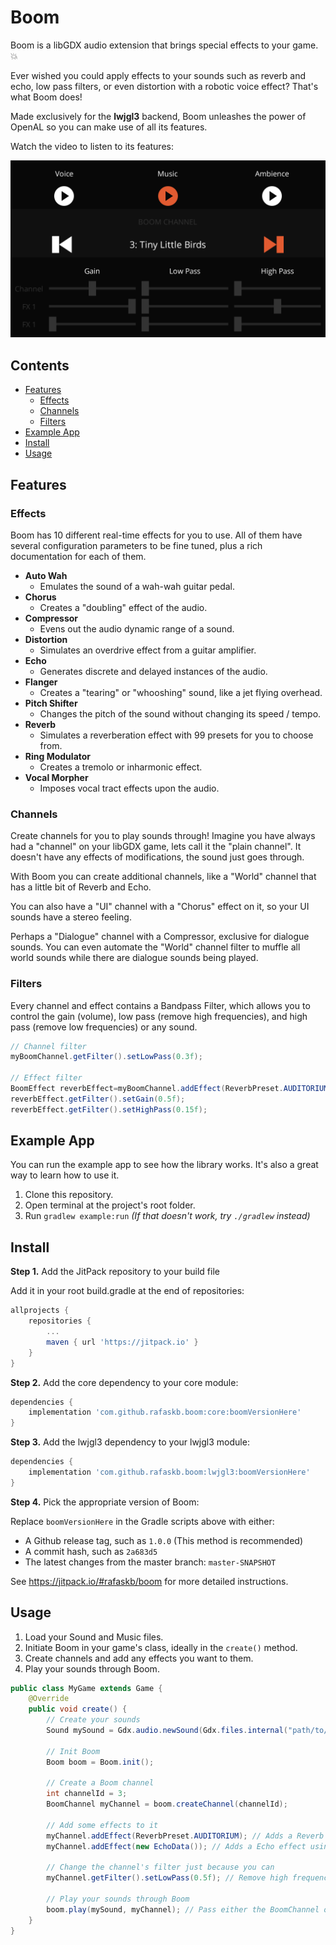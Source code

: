 # Boom

Boom is a libGDX audio extension that brings special effects to your game. 💥

Ever wished you could apply effects to your sounds such as reverb and echo, low pass filters, or even distortion with a robotic voice effect? That's what Boom does!

Made exclusively for the **lwjgl3** backend, Boom unleashes the power of OpenAL so you can make use of all its features.

Watch the video to listen to its features:

[![Boom Example](media/video_preview.png)](https://youtu.be/GJjAHdrO-5A "Boom Example")

## Contents

- [Features](#features)
    - [Effects](#effects)
    - [Channels](#channels)
    - [Filters](#filters)
- [Example App](#example-app)
- [Install](#install)
- [Usage](#usage)

## Features

### Effects

Boom has 10 different real-time effects for you to use. All of them have several configuration parameters to be fine tuned, plus a rich documentation for each of them.

- **Auto Wah**
    - Emulates the sound of a wah-wah guitar pedal.
- **Chorus**
    - Creates a "doubling" effect of the audio.
- **Compressor**
    - Evens out the audio dynamic range of a sound.
- **Distortion**
    - Simulates an overdrive effect from a guitar amplifier.
- **Echo**
    - Generates discrete and delayed instances of the audio.
- **Flanger**
    - Creates a "tearing" or "whooshing" sound, like a jet flying overhead.
- **Pitch Shifter**
    - Changes the pitch of the sound without changing its speed / tempo.
- **Reverb**
    - Simulates a reverberation effect with 99 presets for you to choose from.
- **Ring Modulator**
    - Creates a tremolo or inharmonic effect.
- **Vocal Morpher**
    - Imposes vocal tract effects upon the audio.

### Channels

Create channels for you to play sounds through! Imagine you have always had a "channel" on your libGDX game, lets call it the "plain channel". It doesn't have any effects of modifications, the sound just goes through.

With Boom you can create additional channels, like a "World" channel that has a little bit of Reverb and Echo.

You can also have a "UI" channel with a "Chorus" effect on it, so your UI sounds have a stereo feeling.

Perhaps a "Dialogue" channel with a Compressor, exclusive for dialogue sounds. You can even automate the "World" channel filter to muffle all world sounds while there are dialogue sounds being played.

### Filters

Every channel and effect contains a Bandpass Filter, which allows you to control the gain (volume), low pass (remove high frequencies), and high pass (remove low frequencies) or any sound.

```java
// Channel filter
myBoomChannel.getFilter().setLowPass(0.3f);

// Effect filter
BoomEffect reverbEffect=myBoomChannel.addEffect(ReverbPreset.AUDITORIUM);
reverbEffect.getFilter().setGain(0.5f);
reverbEffect.getFilter().setHighPass(0.15f);
```

## Example App

You can run the example app to see how the library works. It's also a great way to learn how to use it.

1. Clone this repository.
2. Open terminal at the project's root folder.
3. Run `gradlew example:run` _(If that doesn't work, try `./gradlew` instead)_

## Install

**Step 1.** Add the JitPack repository to your build file

Add it in your root build.gradle at the end of repositories:

```groovy
allprojects {
    repositories {
        ...
        maven { url 'https://jitpack.io' }
    }
}
```

**Step 2.** Add the core dependency to your core module:

```groovy
dependencies {
    implementation 'com.github.rafaskb.boom:core:boomVersionHere'
}
```

**Step 3.** Add the lwjgl3 dependency to your lwjgl3 module:

```groovy
dependencies {
    implementation 'com.github.rafaskb.boom:lwjgl3:boomVersionHere'
}
```

**Step 4.** Pick the appropriate version of Boom:

Replace `boomVersionHere` in the Gradle scripts above with either:

- A Github release tag, such as `1.0.0` (This method is recommended)
- A commit hash, such as `2a683d5`
- The latest changes from the master branch: `master-SNAPSHOT`

See https://jitpack.io/#rafaskb/boom for more detailed instructions.

## Usage

1. Load your Sound and Music files.
2. Initiate Boom in your game's class, ideally in the `create()` method.
3. Create channels and add any effects you want to them.
4. Play your sounds through Boom.

```java
public class MyGame extends Game {
    @Override
    public void create() {
        // Create your sounds
        Sound mySound = Gdx.audio.newSound(Gdx.files.internal("path/to/sound.wav"));

        // Init Boom
        Boom boom = Boom.init();

        // Create a Boom channel
        int channelId = 3;
        BoomChannel myChannel = boom.createChannel(channelId);

        // Add some effects to it
        myChannel.addEffect(ReverbPreset.AUDITORIUM); // Adds a Reverb effect through a preset
        myChannel.addEffect(new EchoData()); // Adds a Echo effect using the default values

        // Change the channel's filter just because you can
        myChannel.getFilter().setLowPass(0.5f); // Remove high frequencies

        // Play your sounds through Boom
        boom.play(mySound, myChannel); // Pass either the BoomChannel object or just its ID
    }
}
```
